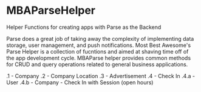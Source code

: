 # MBAParseHelper
Helper Functions for creating apps with Parse as the Backend 

Parse does a great job of taking away the complexity of implementing data storage, user management, and push notifications. Most Best Awesome's Parse Helper is a collection of fucntions and aimed at shaving time off of the app development cycle. MBAParse helper provides common methods for CRUD and query operations related to general business applications. 

.1 - Company
.2 - Company Location 
.3 - Advertisement 
.4 - Check In 
  .4.a - User 
  .4.b - Company - Check In with Session (open hours)
  
